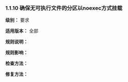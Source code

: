 ### 1.1.10 确保无可执行文件的分区以noexec方式挂载

**级别：** 要求

**适用版本：** 全部

**规则说明：** 



**规则影响：**



**检查方法：**





**修复方法：**

